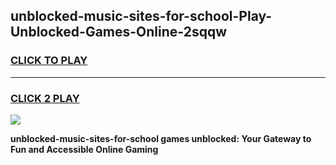 
## unblocked-music-sites-for-school-Play-Unblocked-Games-Online-2sqqw
<h3>
<a href="https://premium76.site?title=unblocked-music-sites-for-school&ref=25A">CLICK TO PLAY</a></h3>
<hr>

<h3>
<a href="https://premium76.site?title=unblocked-music-sites-for-school&ref=25A">CLICK 2 PLAY</a>
  
</h3>

<a href="https://premium76.site?title=unblocked-music-sites-for-school&ref=25A"><img src="https://clearcache.store/games.png"></a>


**unblocked-music-sites-for-school games unblocked: Your Gateway to Fun and Accessible Online Gaming**
